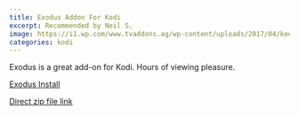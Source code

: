 ```yaml
---
title: Exodus Addon For Kodi
excerpt: Recommended by Neil S.
image: https://i1.wp.com/www.tvaddons.ag/wp-content/uploads/2017/04/kodi_dummies.jpg
categories: kodi
---
```


Exodus is a great add-on for Kodi.
Hours of viewing pleasure.

[Exodus Install](http://www.wirelesshack.org/step-by-step-kodi-jarvis-and-exodus-install.html)


[Direct zip file link](http://fusion.tvaddons.ag/kodi-repos/english/)
